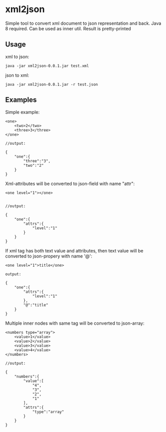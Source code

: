 # xml2json
Simple tool to convert xml document to json representation and back. Java 8 required. Can be used as inner util. Result is pretty-printed

## Usage

xml to json:
```
java -jar xml2json-0.0.1.jar test.xml 

```
json to xml:
```
java -jar xml2json-0.0.1.jar -r test.json
```
## Examples

Simple example:
```
<one>
    <two>2</two>
    <three>3</three>
</one>

//output:

{
    "one":{
        "three":"3",
        "two":"2"
    }
}
```
Xml-attributes will be converted to json-field with name "attr":

```
<one level="1"></one>


//output:

{
    "one":{
        "attrs":{
            "level":"1"
        }
    }
}
```
If xml tag has both text value and attributes, then text value will be converted to json-propery with name '@':
```
<one level="1">title</one>

output:

{
    "one":{
        "attrs":{
            "level":"1"
        },
        "@":"title"
    }
}
```
Multiple inner nodes with same tag will be converted to json-array:
```
<numbers type="array">
    <value>1</value>
    <value>2</value>
    <value>3</value>
    <value>4</value>
</numbers>

//output:

{
    "numbers":{
        "value":[
            "4",
            "3",
            "2",
            "1"
        ],
        "attrs":{
            "type":"array"
        }
    }
}

```
